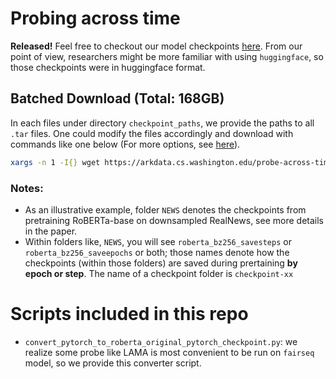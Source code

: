 # Probing across time

**Released!** Feel free to checkout our model checkpoints [here](https://arkdata.cs.washington.edu/probe-across-time/). From our point of view, researchers might be more familiar with using `huggingface`, so those checkpoints were in huggingface format.

## Batched Download (Total: 168GB)
In each files under directory `checkpoint_paths`, we provide the paths to all `.tar` files. One could modify the files accordingly and download with commands like one below (For more options, see [here](https://stackoverflow.com/questions/13939038/how-do-you-run-a-command-for-each-line-of-a-file)).

```bash
xargs -n 1 -I{} wget https://arkdata.cs.washington.edu/probe-across-time/{} --no-check-certificate < <(cat path/to/modified/file)

```



### Notes:
* As an illustrative example, folder `NEWS` denotes the checkpoints from pretraining RoBERTa-base on downsampled RealNews, see more details in the paper.
* Within folders like, `NEWS`, you will see `roberta_bz256_savesteps` or `roberta_bz256_saveepochs` or both; those names denote how the checkpoints (within those folders) are saved during prertaining **by epoch or step**. The name of a checkpoint folder is `checkpoint-xx`


# Scripts included in this repo
* `convert_pytorch_to_roberta_original_pytorch_checkpoint.py`: we realize some probe like LAMA is most convenient to be run on `fairseq` model, so we provide this converter script.
